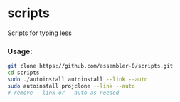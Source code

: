 # scripts
Scripts for typing less

### Usage:
```bash
git clone https://github.com/assembler-0/scripts.git
cd scripts
sudo ./autoinstall autoinstall --link --auto
sudo autoinstall projclone --link --auto
# remove --link or --auto as needed
```
